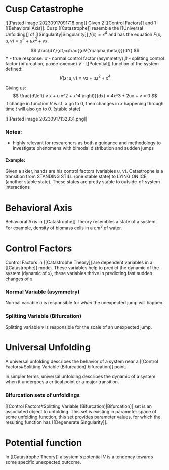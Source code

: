 # Cusp Catastrophe 
![[Pasted image 20230917091718.png]]
Given 2 [[Control Factors]] and 1 [[Behavioral Axis]]. Cusp [[Catastrophe]] resemble the [[Universal Unfolding]] of [[Singularity|Singularity]]  $f(x)=x^4$ and has the equation $F(x, u,v)= x^4+ux^2+vx$. 

$$
\frac{dY}{dt}=\frac{{dV(Y;\alpha,\beta)}}{dY}
$$
Y - true response.
$\alpha$ - normal control factor (asymmetry)
$\beta$ - splitting control factor (bifurcation, разветвление)
$V$ - [[Potential]] function of the system defined:
$$
V(x;u,v)=v x + u x^2 + x^4
$$

Giving us:
$$
\frac{d\left( v x + u x^2 + x^4 \right)}{dx} = 4x^3 + 2ux + v = 0
$$
if change in function $V$ w.r.t. $x$ go to 0, then changes in $x$ happening through time $t$ will also go to 0. (stable state)

![[Pasted image 20230917132331.png]]
### Notes:
- highly relevant for researchers as both a guidance and methodology to investigate phenomena with bimodal distribution and sudden jumps

#### Example:
Given a skier, hands are his control factors (variables u, v). 
Catastrophe is a transition from STANDING STILL (one stable state) to LYING ON ICE (another stable state). These states are pretty stable to outside-of-system interactions


# Behavioral Axis
Behavioral Axis in [[Catastrophe]] Theory resembles a state of a system. For example, density of biomass cells in a $cm^3$ of water. 

# Control Factors
Control Factors in [[Catastrophe Theory]] are dependent variables in a [[Catastrophe]] model. These variables help to predict the dynamic of the system (dynamic of $x$), these variables thrive in predicting fast sudden changes of $x$. 

### Normal Variable (asymmetry)
Normal variable $u$ is responsible for *when* the unexpected jump will happen.

### Splitting Variable (Bifurcation)
Splitting variable $v$ is responsible for the scale of an unexpected jump.


# Universal Unfolding
A universal unfolding describes the behavior of a system near a [[Control Factors#Splitting Variable (Bifurcation)|bifurcation]] point.

In simpler terms, universal unfolding describes the dynamic of a system when it undergoes a critical point or a major transition.

### Bifurcation sets of unfoldings
[[Control Factors#Splitting Variable (Bifurcation)|Bifurcation]] set is an associated object to unfolding. This set is existing in parameter space of some unfolding function, this set provides parameter values, for which the resulting function has [[Degenerate Singularity]]. 

# Potential function
In [[Catastrophe Theory]] a system's potential $V$ is a tendency towards some specific unexpected outcome. 
